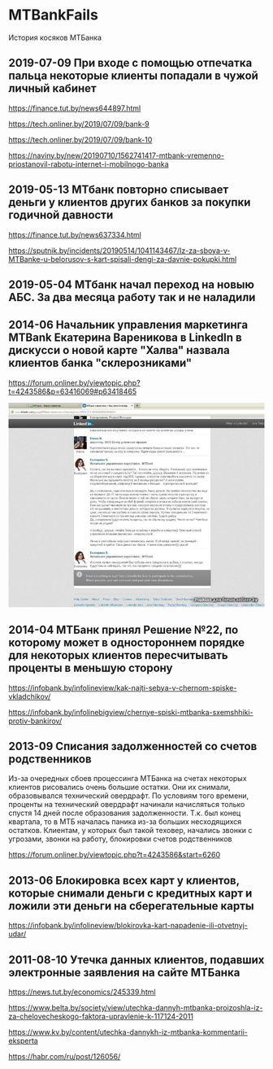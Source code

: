 # MTBankFails

История косяков МТБанка

## 2019-07-09 При входе с помощью отпечатка пальца некоторые клиенты попадали в чужой личный кабинет
https://finance.tut.by/news644897.html

https://tech.onliner.by/2019/07/09/bank-9

https://tech.onliner.by/2019/07/09/bank-10

https://naviny.by/new/20190710/1562741417-mtbank-vremenno-priostanovil-rabotu-internet-i-mobilnogo-banka


## 2019-05-13 МТбанк повторно списывает деньги у клиентов других банков за покупки годичной давности
https://finance.tut.by/news637334.html

https://sputnik.by/incidents/20190514/1041143467/Iz-za-sboya-v-MTBanke-u-belorusov-s-kart-spisali-dengi-za-davnie-pokupki.html


## 2019-05-04 МТбанк начал переход на новыю АБС. За два месяца работу так и не наладили

## 2014-06 Начальник управления маркетинга MTBank Екатерина Вареникова в LinkedIn в дискусси о новой карте "Халва" назвала клиентов банка "склерозниками"
https://forum.onliner.by/viewtopic.php?t=4243586&p=63416069#p63418465

![screenshot](/images/varennikova.jpeg)

## 2014-04 МТБанк принял Решение №22, по которому может в одностороннем порядке для некоторых клиентов пересчитывать проценты в меньшую сторону
https://infobank.by/infolineview/kak-najti-sebya-v-chernom-spiske-vkladchikov/

https://infobank.by/infolinebigview/chernye-spiski-mtbanka-sxemshhiki-protiv-bankirov/


## 2013-09 Списания задолженностей со счетов родственников
Из-за очередных сбоев процессинга МТБанка на счетах некоторых клиентов рисовались очень большие остатки. Они их снимали, образовывался технический овердрафт. По условиям того времени, проценты на технический овердрафт начинали начисляться только спустя 14 дней после образования задолженности. Т.к. был конец квартала, то в МТБ началась паника из-за больших несходящихся остатков. Клиентам, у которых был такой теховер, начались звонки с угрозами, звонки на работу, блокировки счетов родственников

https://forum.onliner.by/viewtopic.php?t=4243586&start=6260

## 2013-06 Блокировка всех карт у клиентов, которые снимали деньги с кредитных карт и ложили эти деньги на сберегательные карты
https://infobank.by/infolineview/blokirovka-kart-napadenie-ili-otvetnyj-udar/


## 2011-08-10 Утечка данных клиентов, подавших электронные заявления на сайте МТБанка
https://news.tut.by/economics/245339.html

https://www.belta.by/society/view/utechka-dannyh-mtbanka-proizoshla-iz-za-chelovecheskogo-faktora-upravlenie-k-117124-2011

https://www.kv.by/content/utechka-dannykh-iz-mtbanka-kommentarii-eksperta

https://habr.com/ru/post/126056/

